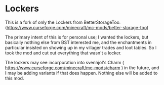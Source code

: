 Lockers
===

This is a fork of only the Lockers from BetterStorageToo. (https://www.curseforge.com/minecraft/mc-mods/better-storage-too)

The primary intent of this is for personal use; I wanted the lockers, but basically nothing else from BST interested me, and the enchantments in particular insisted on showing up in my villager trades and loot tables. So I took the mod and cut out everything that wasn't a locker. 

The lockers may see incorporation into svenhjol's Charm ( https://www.curseforge.com/minecraft/mc-mods/charm ) in the future, and I may be adding variants if that does happen. Nothing else will be added to this mod.
